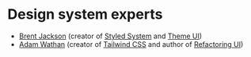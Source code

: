 # Design system experts

- [Brent Jackson](https://jxnblk.com/) (creator of
  [Styled System](https://styled-system.com/) and
  [Theme UI](https://theme-ui.com/))
- [Adam Wathan](https://adamwathan.me/) (creator of
  [Tailwind CSS](https://heroicons.dev/) and author of
  [Refactoring UI](https://refactoringui.com/))
